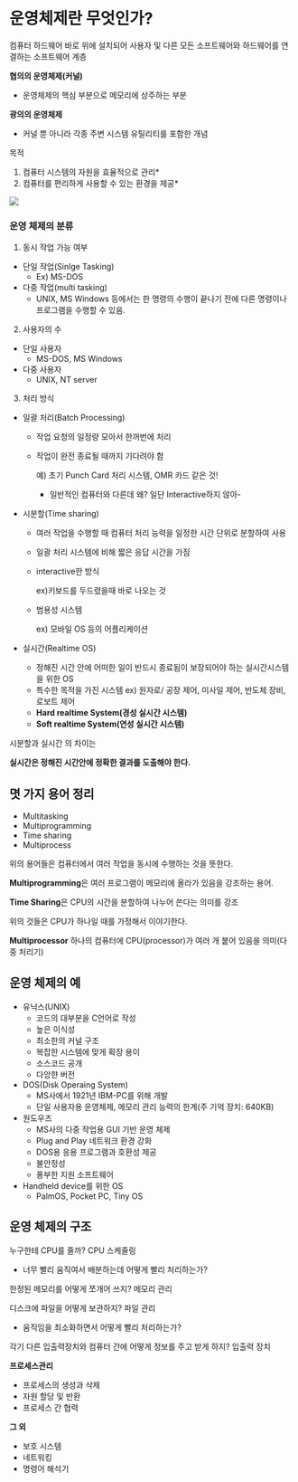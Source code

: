 # 운영체제란 무엇인가?

컴퓨터 하드웨어 바로 위에 설치되어 사용자 및 다른 모든 소프트웨어와 하드웨어를 연결하는 소프트웨어 계층

**협의의 운영체제(커널)**

- 운영체제의 핵심 부분으로 메모리에 상주하는 부분

**광의의 운영체제**

- 커널 뿐 아니라 각종 주변 시스템 유틸리티를 포함한 개념

목적

1. 컴퓨터 시스템의 자원을 효율적으로 관리*
2. 컴퓨터를 편리하게 사용할 수 있는 환경을 제공* 

![](https://ws3.sinaimg.cn/large/006tNc79gy1fmbhqsfz8lj314y0uge3t.jpg)



### 운영 체제의 분류

1. 동시 작업 가능 여부

- 단일 작업(Sinlge Tasking)
  - Ex) MS-DOS
- 다중 작업(multi tasking)
  - UNIX, MS Windows 등에서는 한 명령의 수행이 끝나기 전에 다른 명령이나 프로그램을 수행할 수 있음.

2. 사용자의 수

- 단일 사용자
  - MS-DOS, MS Windows
- 다중 사용자
  - UNIX, NT server

3. 처리 방식

- 일괄 처리(Batch Processing)

  - 작업 요청의 일정량 모아서 한꺼번에 처리

  - 작업이 완전 종료될 때까지 기다려야 함

    예) 초기 Punch Card 처리 시스템, OMR 카드 같은 것!

    - 일반적인 컴퓨터와 다른데 왜? 일단 Interactive하지 않아-

- 시분할(Time sharing)

  - 여러 작업을 수행할 때 컴퓨터 처리 능력을 일정한 시간 단위로 분할하여 사용

  - 일괄 처리 시스템에 비해 짧은 응답 시간을 가짐

  - interactive한 방식

    ex)키보드를 두드렸을때 바로 나오는 것

  - 범용성 시스템

    ex) 모바일 OS 등의 어플리케이션

- 실시간(Realtime OS)

  - 정해진 시간 안에 어떠한 일이 반드시 종료됨이 보장되어야 하는 실시간시스템을 위한 OS
  - 특수한 목적을 가진 시스템
    ex) 원자로/ 공장 제어, 미사일 제어, 반도체 장비, 로보트 제어
  - **Hard realtime System(경성 실시간 시스템)**
  - **Soft realtime System(연성 실시간 시스템)**



시분할과 실시간 의 차이는  

**실시간은 정해진 시간안에 정확한 결과를 도출해야 한다.**



## 몃 가지 용어 정리

- Multitasking
- Multiprogramming
- Time sharing
- Multiprocess

위의 용어들은 컴퓨터에서 여러 작업을 동시에 수행하는 것을 뜻한다.  

**Multiprogramming**은 여러 프로그램이 메모리에 올라가 있음을 강조하는 용어. 

**Time Sharing**은 CPU의 시간을 분할하여 나누어 쓴다는 의미를 강조

위의 것들은 CPU가 하나일 때를 가정해서 이야기한다.

**Multiprocessor** 하나의 컴퓨터에 CPU(processor)가 여러 개 붙어 있음을 의미(다중 처리기)



## 운영 체제의 예

- 유닉스(UNIX)
  - 코드의 대부분을 C언어로 작성
  - 높은 이식성
  - 최소한의 커널 구조
  - 복잡한 시스템에 맞게 확장 용이
  - 소스코드 공개
  - 다앙햔 버전
- DOS(Disk Operaing System)
  - MS사에서 1921년 IBM-PC를 위해 개발
  - 단일 사용자용 운영체제, 메모리 관리 능력의 한계(주 기억 장치: 640KB)
- 원도우즈
  - MS사의 다중 작업용 GUI 기반 운영 체제
  - Plug and Play 네트워크 환경 강화
  - DOS용 응용 프로그램과 호환성 제공
  - 불안정성
  - 풍부한 지원 소프트웨어
- Handheld device를 위한 OS
  - PalmOS, Pocket PC, Tiny OS



## 운영 체제의 구조

누구한테 CPU를 줄까? CPU 스케줄링

- 너무 빨리 움직여서 배분하는데 어떻게 빨리 처리하는가?

한정된 메모리를 어떻게 쪼개어 쓰지? 메모리 관리

디스크에 파일을 어떻게 보관하지? 파일 관리

- 움직임을 최소화하면서 어떻게 빨리 처리하는가?

각기 다른 입출력장치와 컴퓨터 간에 어떻게 정보를 주고 받게 하지? 입출력 장치

**프로세스관리**

- 프로세스의 생성과 삭제
- 자원 할당 및 반환
- 프로세스 간 협력

**그 외**

- 보호 시스템
- 네트워킹
- 명령어 해석기